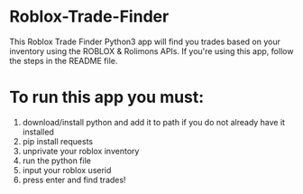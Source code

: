 # Roblox-Trade-Finder
This Roblox Trade Finder Python3 app will find you trades based on your inventory using the ROBLOX &amp; Rolimons APIs. If you're using this app, follow the steps in the README file.

# To run this app you must:
1) download/install python and add it to path if you do not already have it installed
2) pip install requests
3) unprivate your roblox inventory
4) run the python file
5) input your roblox userid
6) press enter and find trades!

